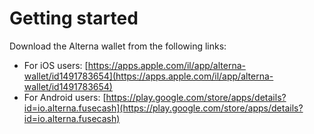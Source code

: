 # Getting started

Download the Alterna wallet from the following links:

* For iOS users: [https://apps.apple.com/il/app/alterna-wallet/id1491783654](https://apps.apple.com/il/app/alterna-wallet/id1491783654)
* For Android users: [https://play.google.com/store/apps/details?id=io.alterna.fusecash](https://play.google.com/store/apps/details?id=io.alterna.fusecash)

